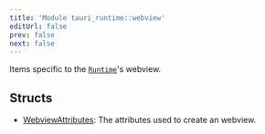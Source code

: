 ```yaml
---
title: 'Module tauri_runtime::webview'
editUrl: false
prev: false
next: false
---
```



Items specific to the [`Runtime`](crate::Runtime)'s webview.
## Structs


- [WebviewAttributes](/2/reference/rust/tauri-runtime/WebviewAttributes): The attributes used to create an webview.